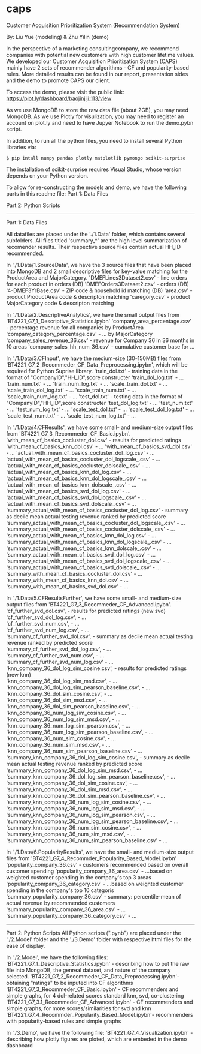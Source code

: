 # caps
Customer Acquisition Prioritization System (Recommendation System)

By: Liu Yue (modeling) & Zhu Yilin (demo)

In the perspective of a marketing consultingcompany, we recommend companies with potential new customers with high customer lifetime values. We developed our Customer Acquisition Prioritization System (CAPS) mainly have 2 sets of recommender algorithms - CF and popularity-based rules. More detailed results can be found in our report, presentation sides and the demo to promote CAPS our client.

To access the demo, please visit the public link:  https://plot.ly/dashboard/baojinjiji:113/view

As we use MongoDB to store the raw data file (about 2GB), you may need MongoDB.
As we use Plotly for visulization, you may need to register an account on plot.ly and need to have Jupyer Notebook to run the demo.pybn script.

In addition, to run all the python files, you need to install several Python libraries via:

	$ pip intall numpy pandas plotly matplotlib pymongo scikit-surprise
	
The installation of scikit-surprise requires Visual Studio, whose version depends on your Python version.

To allow for re-constructing the models and demo, we have the following parts in this readme file:
Part 1: Data Files

Part 2: Python Scripts

___________________________________________________________________________________
Part 1: Data Files

All datafiles are placed under the './1.Data' folder, which contains several subfolders.
All files titled 'summary_*' are the high level summarization of recomender results. Their respective source files contain actual HH_ID recommended.

In './1.Data/1.SourceData', we have the 3 source files that have been placed into MongoDB and 2 small descriptive files for key-value matching for the ProductArea and MajorCategory. 
	'DMEFLines3Dataset2.csv'	- line orders for each product in orders (DB)
	'DMEFOrders3Dataset2.csv'	- orders (DB)
	'4-DMEF3YrBase.csv'			- ZIP code & household id matching (DB)
	'area.csv'     				- product ProductArea code & descripton matching
	'caregory.csv' 				- product MajorCategory code & descripton matching

In './1.Data/2.DescriptiveAnalytics', we have the small output files from 'BT4221_G7_1_Descriptive_Statistics.ipybn' 
	'company_area_percentage.csv'		- percentage revenue for all companies by ProductArea
	'company_category_percentage.csv'	- ... by MajorCategory
    'company_sales_revenue_36.csv'		- revenue for Company 36 in 36 months in 10 areas
    'company_sales_hh_num_36.csv'		- cumulative customer base for ...
	
In './1.Data/3.CFInput', we have the medium-size (30-150MB) files from 'BT4221_G7_2_Recommeder_CF_Data_Preprocessing.ipybn', which will be required for Python Suprise library.
	'train_dol.txt'				- training data in the format of "CompanyID","HH_ID",score constructer
	'train_dol_log.txt'			- ...
	'train_num.txt'				- ...
	'train_num_log.txt'			- ...
	'scale_train_dol.txt'		- ...
	'scale_train_dol_log.txt'	- ...
	'scale_train_num.txt'		- ...
	'scale_train_num_log.txt'	- ...
	'test_dol.txt'				- testing data in the format of "CompanyID","HH_ID",score constructer
	'test_dol_log.txt'			- ...
	'test_num.txt'				- ...
	'test_num_log.txt'			- ...
	'scale_test_dol.txt'		- ...
	'scale_test_dol_log.txt'	- ...
	'scale_test_num.txt'		- ...
	'scale_test_num_log.txt'	- ...

In './1.Data/4.CFResults', we have some small- and medium-size output files from 'BT4221_G7_3_Recommeder_CF_Basic.ipybn'.
	'with_mean_cf_basics_cocluster_dol.csv'								- results for predicted ratings
	'with_mean_cf_basics_knn_dol.csv'									- ...
	'with_mean_cf_basics_svd_dol.csv'									- ...
	'actual_with_mean_cf_basics_cocluster_dol_log.csv'					- ...
	'actual_with_mean_cf_basics_cocluster_dol_logscale_.csv'			- ...
	'actual_with_mean_cf_basics_cocluster_dolscale_.csv'				- ...
	'actual_with_mean_cf_basics_knn_dol_log.csv'						- ...
	'actual_with_mean_cf_basics_knn_dol_logscale_.csv'					- ...
	'actual_with_mean_cf_basics_knn_dolscale_.csv'						- ...
	'actual_with_mean_cf_basics_svd_dol_log.csv'						- ...
	'actual_with_mean_cf_basics_svd_dol_logscale_.csv'					- ...
	'actual_with_mean_cf_basics_svd_dolscale_.csv'						- ...
	'summary_actual_with_mean_cf_basics_cocluster_dol_log.csv'			- summary as decile mean actual testing revenue ranked by predicted score
	'summary_actual_with_mean_cf_basics_cocluster_dol_logscale_.csv'	- ...
	'summary_actual_with_mean_cf_basics_cocluster_dolscale_.csv'		- ...
	'summary_actual_with_mean_cf_basics_knn_dol_log.csv'				- ...
	'summary_actual_with_mean_cf_basics_knn_dol_logscale_.csv'			- ...
	'summary_actual_with_mean_cf_basics_knn_dolscale_.csv'				- ...
	'summary_actual_with_mean_cf_basics_svd_dol_log.csv'				- ...
	'summary_actual_with_mean_cf_basics_svd_dol_logscale_.csv'			- ...
	'summary_actual_with_mean_cf_basics_svd_dolscale_.csv'				- ...
	'summary_with_mean_cf_basics_cocluster_dol.csv'						- ...
	'summary_with_mean_cf_basics_knn_dol.csv'							- ...
	'summary_with_mean_cf_basics_svd_dol.csv'							- ...	

In './1.Data/5.CFResultsFurther', we have some small- and medium-size output files from 'BT4221_G7_3_Recommeder_CF_Advanced.ipybn'.
    'cf_further_svd_dol.csv',									- results for predicted ratings (new svd)
    'cf_further_svd_dol_log.csv',								- ...	
    'cf_further_svd_num.csv',									- ...	
    'cf_further_svd_num_log.csv',								- ...	
    'summary_cf_further_svd_dol.csv',							- summary as decile mean actual testing revenue ranked by predicted score	
    'summary_cf_further_svd_dol_log.csv',						- ...	
    'summary_cf_further_svd_num.csv',							- ...	
    'summary_cf_further_svd_num_log.csv'						- ...	
    'knn_company_36_dol_log_sim_cosine.csv',					- results for predicted ratings (new knn)	
    'knn_company_36_dol_log_sim_msd.csv',						- ...	
    'knn_company_36_dol_log_sim_pearson_baseline.csv',			- ...	
    'knn_company_36_dol_sim_cosine.csv',						- ...	
    'knn_company_36_dol_sim_msd.csv',							- ...	
    'knn_company_36_dol_sim_pearson_baseline.csv',				- ...	
    'knn_company_36_num_log_sim_cosine.csv',					- ...
    'knn_company_36_num_log_sim_msd.csv',						- ...	
    'knn_company_36_num_log_sim_pearson.csv',					- ...	
    'knn_company_36_num_log_sim_pearson_baseline.csv',			- ...	
    'knn_company_36_num_sim_cosine.csv',						- ...	
    'knn_company_36_num_sim_msd.csv',							- ...	
    'knn_company_36_num_sim_pearson_baseline.csv'				- ...	
    'summary_knn_company_36_dol_log_sim_cosine.csv',			- summary as decile mean actual testing revenue ranked by predicted score	
    'summary_knn_company_36_dol_log_sim_msd.csv',				- ...	
    'summary_knn_company_36_dol_log_sim_pearson_baseline.csv',	- ...	
    'summary_knn_company_36_dol_sim_cosine.csv',				- ...	
    'summary_knn_company_36_dol_sim_msd.csv',					- ...	
    'summary_knn_company_36_dol_sim_pearson_baseline.csv',		- ...
    'summary_knn_company_36_num_log_sim_cosine.csv',			- ...	
    'summary_knn_company_36_num_log_sim_msd.csv',				- ...	
    'summary_knn_company_36_num_log_sim_pearson.csv',			- ...	
    'summary_knn_company_36_num_log_sim_pearson_baseline.csv',	- ...	
    'summary_knn_company_36_num_sim_cosine.csv',				- ...	
    'summary_knn_company_36_num_sim_msd.csv',					- ...	
    'summary_knn_company_36_num_sim_pearson_baseline.csv'    	- ...
	
In './1.Data/6.PopularityResults', we have the small- and medium-size output files from 'BT4221_G7_4_Recommder_Popularity_Based_Model.ipybn' 
	'popularity_company_36.csv'              		- customers recommended based on overall customer spending
	'popularity_company_36_area.csv'         		- ...based on weighted customer spending in the company's top 3 areas
	'popularity_company_36_category.csv'     		- ...based on weighted customer spending in the company's top 10 categoris
	'summary_popularity_company_36.csv'        		- summary: percentile-mean of actual revenue by recommended customers
	'summary_popularity_company_36_area.csv'  		- ...
	'summary_popularity_company_36_category.csv'	- ...
____________________________________________________________________________________
	
Part 2: Python Scripts
All Python scripts (".pynb") are placed under the './2.Model' folder and the './3.Demo' folder with respective html files for the ease of display.

In './2.Model', we have the following files:
	'BT4221_G7_1_Descriptive_Statistics.ipybn' 			- describing how to put the raw file into MongoDB, the genreal dataset, and nature of the company selected.
	'BT4221_G7_2_Recommeder_CF_Data_Preprocessing.ipybn'- obtaining "ratings" to be inputed into CF algorithms 
	'BT4221_G7_3_Recommeder_CF_Basic.ipybn' 			- CF recommenders and simple graphs, for 4 dol-related scores standard knn, svd, co-clustering
	'BT4221_G7_3.1_Recommeder_CF_Advanced.ipybn' 		- CF recommenders and simple graphs, for more scores/similarities for svd and knn
	'BT4221_G7_4_Recommder_Popularity_Based_Model.ipybn'- recommenders with popularity-based rules and simple graphs 

In './3.Demo', we have the following file:
	'BT4221_G7_4_Visualization.ipybn'	- describing how plotly figures are ploted, which are embeded in the demo dashboard  


	
	
